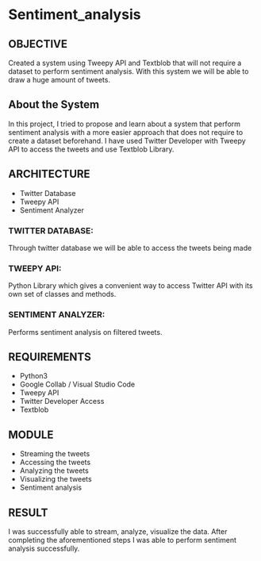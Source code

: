 # Sentiment_analysis

## OBJECTIVE
Created a system using Tweepy API and Textblob that will not require a dataset to perform sentiment analysis. With this system we will be able to draw a huge amount of tweets.

## About the System
In this project, I tried to propose and learn about a system that perform sentiment analysis with a more easier approach that does not require to create a dataset beforehand. I have used Twitter Developer with Tweepy API to access the tweets and use Textblob Library.

## ARCHITECTURE
- Twitter Database
- Tweepy API
- Sentiment Analyzer

###  TWITTER DATABASE:
Through twitter database we will be able to access the tweets being made

### TWEEPY API:
Python Library which gives a convenient way to access Twitter API with its own set of classes and methods.

### SENTIMENT ANALYZER:
Performs sentiment analysis on filtered tweets.

## REQUIREMENTS
- Python3
- Google Collab / Visual Studio Code 
- Tweepy API
- Twitter Developer Access
- Textblob

## MODULE
- Streaming the tweets
- Accessing the tweets
- Analyzing the tweets
- Visualizing the tweets
- Sentiment analysis

## RESULT
I was successfully able to stream, analyze, visualize the data. After completing the aforementioned steps I was
able to perform sentiment analysis successfully.



